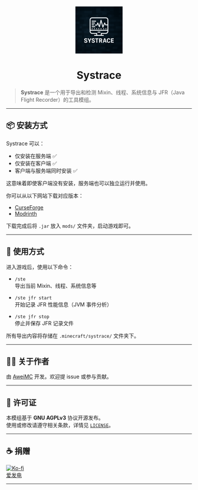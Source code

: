 <p align="center">
  <img src="https://github.com/AweiMC/Systrace/blob/main/common/src/main/resources/assets/systrace/icon.png" width="128" height="128">
</p>

<h1 align="center">Systrace</h1>

> **Systrace** 是一个用于导出和检测 Mixin、线程、系统信息与 JFR（Java Flight Recorder）的工具模组。

---

## 📦 安装方式

Systrace 可以：

- 仅安装在服务端 ✅  
- 仅安装在客户端 ✅  
- 客户端与服务端同时安装 ✅  

这意味着即使客户端没有安装，服务端也可以独立运行并使用。

你可以从以下网站下载对应版本：

- [CurseForge](https://curseforge.com/minecraft/mc-mods/systrace)
- [Modrinth](https://modrinth.com/mod/systrace)

下载完成后将 `.jar` 放入 `mods/` 文件夹，启动游戏即可。

---

## 🧪 使用方式

进入游戏后，使用以下命令：

- `/ste`  
  导出当前 Mixin、线程、系统信息等

- `/ste jfr start`  
  开始记录 JFR 性能信息（JVM 事件分析）

- `/ste jfr stop`  
  停止并保存 JFR 记录文件

所有导出内容将存储在 `.minecraft/systrace/` 文件夹下。

---

## 🧑‍💻 关于作者

由 [AweiMC](https://github.com/AweiMC) 开发。欢迎提 issue 或参与贡献。

---

## 📝 许可证

本模组基于 **GNU AGPLv3** 协议开源发布。  
使用或修改请遵守相关条款，详情见 [`LICENSE`](./LICENSE)。


---

## ☕ 捐赠
  
[![Ko-fi](https://ko-fi.com/img/githubbutton_sm.svg)](https://ko-fi.com/aweimc)  
[爱发电]([https://github.com/AweiMC](https://afdian.com/a/AweiMC))  

---

